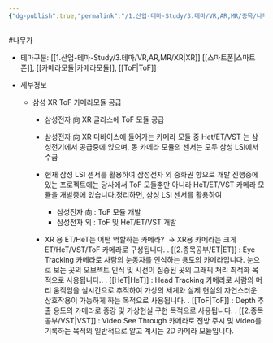 ```yaml
---
{"dg-publish":true,"permalink":"/1.산업-테마-Study/3.테마/VR,AR,MR/종목/나무가/","created":"2024-11-20T21:02:29.921+09:00","updated":"2025-06-26T17:40:26.056+09:00"}
---
```


#나무가


- 테마구분: [[1.산업-테마-Study/3.테마/VR,AR,MR/XR\|XR]] [[스마트폰\|스마트폰]], [[카메라모듈\|카메라모듈]], [[ToF\|ToF]]


- 세부정보
	- 삼성 XR ToF 카메라모듈 공급
		-  삼성전자 向 XR 글라스에 ToF 모듈 공급
		- 삼성전자 向 XR 디바이스에 들어가는 카메라 모듈 중 Het/ET/VST 는 삼성전기에서 공급중에 있으며, 동 카메라 모듈의 센서는 모두 삼성 LSI에서 수급
		- 현재 삼성 LSI 센서를 활용하여 삼성전자 외 중화권 향으로 개발 진행중에 있는 프로젝트에는 당사에서 ToF 모듈뿐만 아니라 HeT/ET/VST 카메라 모듈을 개발중에 있습니다.정리하면, 삼성 LSI 센서를 활용하여
			- 삼성전자 向 : ToF 모듈 개발
			- 삼성전자 외 : ToF 및 HeT/ET/VST 개발

		- XR 용 ET/HeT는 어떤 역할하는 카메라?
		 → XR용 카메라는 크게 ET/HeT/VST/ToF 카메라로 구성됩니다.
		. [[2.종목공부/ET\|ET]] : Eye Tracking 카메라로 사람의 눈동자를 인식하는 용도의 카메라입니다. 눈으로 보는 곳의 오브젝트 인식 및 시선이 집중된 곳의 그래픽 처리 최적화 목적으로 사용됩니다..
		. [[HeT\|HeT]] : Head Tracking 카메라로 사람의 머리 움직임을 실시간으로 추적하여 가상의 세계와 실제 현실의 자연스러운 상호작용이 가능하게 하는 목적으로 사용됩니다.
		 . [[ToF\|ToF]] : Depth 추출 용도의 카메라로 증강 및 가상현실 구현 목적으로 사용됩니다.
		. [[2.종목공부/VST\|VST]] : Video See Through 카메라로 전방 주시 및 Video를 기록하는 목적의 일반적으로 알고 계시는 2D 카메라 모듈입니다.
